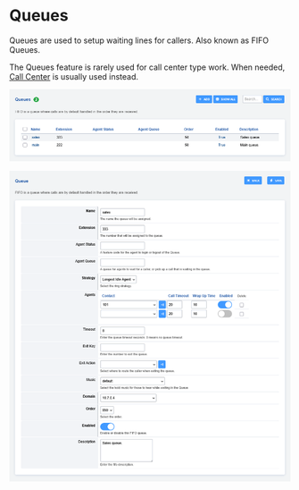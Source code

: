 # Queues

Queues are used to setup waiting lines for callers. Also known as FIFO
Queues.

The Queues feature is rarely used for call center type work. When
needed, [Call Center](call_center.html) is usually used instead.

![image](../_static/images/applications/queues/fusionpbx_queues1.png)

![image](../_static/images/applications/queues/fusionpbx_queues2.png)
